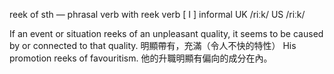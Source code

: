 reek of sth
— phrasal verb with reek verb [ I ]   informal
UK  /riːk/ US  /riːk/
 
If an event or situation reeks of an unpleasant quality, it seems to be caused by or connected to that quality.
明顯帶有，充滿（令人不快的特性）
His promotion reeks of favouritism.
他的升職明顯有偏向的成分在內。